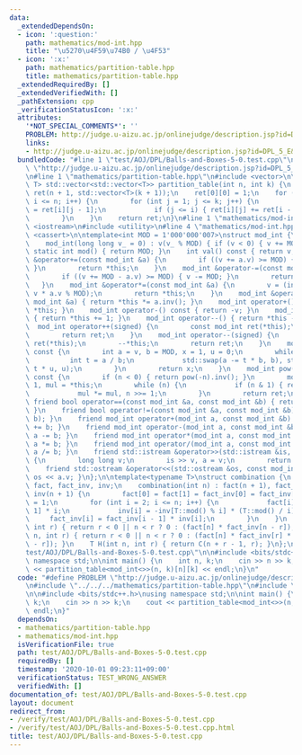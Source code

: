 ```yaml
---
data:
  _extendedDependsOn:
  - icon: ':question:'
    path: mathematics/mod-int.hpp
    title: "\u5270\u4F59\u74B0 / \u4F53"
  - icon: ':x:'
    path: mathematics/partition-table.hpp
    title: mathematics/partition-table.hpp
  _extendedRequiredBy: []
  _extendedVerifiedWith: []
  _pathExtension: cpp
  _verificationStatusIcon: ':x:'
  attributes:
    '*NOT_SPECIAL_COMMENTS*': ''
    PROBLEM: http://judge.u-aizu.ac.jp/onlinejudge/description.jsp?id=DPL_5_E&lang=ja
    links:
    - http://judge.u-aizu.ac.jp/onlinejudge/description.jsp?id=DPL_5_E&lang=ja
  bundledCode: "#line 1 \"test/AOJ/DPL/Balls-and-Boxes-5-0.test.cpp\"\n#define PROBLEM\
    \ \"http://judge.u-aizu.ac.jp/onlinejudge/description.jsp?id=DPL_5_E&lang=ja\"\
    \n#line 1 \"mathematics/partition-table.hpp\"\n#include <vector>\n\ntemplate<typename\
    \ T> std::vector<std::vector<T>> partition_table(int n, int k) {\n    std::vector\
    \ ret(n + 1, std::vector<T>(k + 1));\n    ret[0][0] = 1;\n    for (int i = 0;\
    \ i <= n; i++) {\n        for (int j = 1; j <= k; j++) {\n            ret[i][j]\
    \ = ret[i][j - 1];\n            if (j <= i) { ret[i][j] += ret[i - j][j]; }\n\
    \        }\n    }\n    return ret;\n}\n#line 1 \"mathematics/mod-int.hpp\"\n#include\
    \ <iostream>\n#include <utility>\n#line 4 \"mathematics/mod-int.hpp\"\n#include\
    \ <cassert>\n\ntemplate<int MOD = 1'000'000'007>\nstruct mod_int {\n    int v;\n\
    \    mod_int(long long v_ = 0) : v(v_ % MOD) { if (v < 0) { v += MOD; }}\n   \
    \ static int mod() { return MOD; }\n    int val() const { return v; }\n    mod_int\
    \ &operator+=(const mod_int &a) {\n        if ((v += a.v) >= MOD) { v -= MOD;\
    \ }\n        return *this;\n    }\n    mod_int &operator-=(const mod_int &a) {\n\
    \        if ((v += MOD - a.v) >= MOD) { v -= MOD; }\n        return *this;\n \
    \   }\n    mod_int &operator*=(const mod_int &a) {\n        v = (int) ((long long)\
    \ v * a.v % MOD);\n        return *this;\n    }\n    mod_int &operator/=(const\
    \ mod_int &a) { return *this *= a.inv(); }\n    mod_int operator+() const { return\
    \ *this; }\n    mod_int operator-() const { return -v; }\n    mod_int operator++()\
    \ { return *this += 1; }\n    mod_int operator--() { return *this -= 1; }\n  \
    \  mod_int operator++(signed) {\n        const mod_int ret(*this);\n        ++*this;\n\
    \        return ret;\n    }\n    mod_int operator--(signed) {\n        const mod_int\
    \ ret(*this);\n        --*this;\n        return ret;\n    }\n    mod_int inv()\
    \ const {\n        int a = v, b = MOD, x = 1, u = 0;\n        while (b) {\n  \
    \          int t = a / b;\n            std::swap(a -= t * b, b), std::swap(x -=\
    \ t * u, u);\n        }\n        return x;\n    }\n    mod_int pow(long long n)\
    \ const {\n        if (n < 0) { return pow(-n).inv(); }\n        mod_int ret =\
    \ 1, mul = *this;\n        while (n) {\n            if (n & 1) { ret *= mul; }\n\
    \            mul *= mul, n >>= 1;\n        }\n        return ret;\n    }\n   \
    \ friend bool operator==(const mod_int &a, const mod_int &b) { return a.v == b.v;\
    \ }\n    friend bool operator!=(const mod_int &a, const mod_int &b) { return std::rel_ops::operator!=(a,\
    \ b); }\n    friend mod_int operator+(mod_int a, const mod_int &b) { return a\
    \ += b; }\n    friend mod_int operator-(mod_int a, const mod_int &b) { return\
    \ a -= b; }\n    friend mod_int operator*(mod_int a, const mod_int &b) { return\
    \ a *= b; }\n    friend mod_int operator/(mod_int a, const mod_int &b) { return\
    \ a /= b; }\n    friend std::istream &operator>>(std::istream &is, mod_int &a)\
    \ {\n        long long v;\n        is >> v, a = v;\n        return is;\n    }\n\
    \    friend std::ostream &operator<<(std::ostream &os, const mod_int &a) { return\
    \ os << a.v; }\n};\n\ntemplate<typename T>\nstruct combination {\n    std::vector<T>\
    \ fact, fact_inv, inv;\n    combination(int n) : fact(n + 1), fact_inv(n + 1),\
    \ inv(n + 1) {\n        fact[0] = fact[1] = fact_inv[0] = fact_inv[1] = inv[1]\
    \ = 1;\n        for (int i = 2; i <= n; i++) {\n            fact[i] = fact[i -\
    \ 1] * i;\n            inv[i] = -inv[T::mod() % i] * (T::mod() / i);\n       \
    \     fact_inv[i] = fact_inv[i - 1] * inv[i];\n        }\n    }\n    T P(int n,\
    \ int r) { return r < 0 || n < r ? 0 : (fact[n] * fact_inv[n - r]); }\n    T C(int\
    \ n, int r) { return r < 0 || n < r ? 0 : (fact[n] * fact_inv[r] * fact_inv[n\
    \ - r]); }\n    T H(int n, int r) { return C(n + r - 1, r); }\n};\n#line 4 \"\
    test/AOJ/DPL/Balls-and-Boxes-5-0.test.cpp\"\n\n#include <bits/stdc++.h>\nusing\
    \ namespace std;\n\nint main() {\n    int n, k;\n    cin >> n >> k;\n    cout\
    \ << partition_table<mod_int<>>(n, k)[n][k] << endl;\n}\n"
  code: "#define PROBLEM \"http://judge.u-aizu.ac.jp/onlinejudge/description.jsp?id=DPL_5_E&lang=ja\"\
    \n#include \"../../../mathematics/partition-table.hpp\"\n#include \"../../../mathematics/mod-int.hpp\"\
    \n\n#include <bits/stdc++.h>\nusing namespace std;\n\nint main() {\n    int n,\
    \ k;\n    cin >> n >> k;\n    cout << partition_table<mod_int<>>(n, k)[n][k] <<\
    \ endl;\n}"
  dependsOn:
  - mathematics/partition-table.hpp
  - mathematics/mod-int.hpp
  isVerificationFile: true
  path: test/AOJ/DPL/Balls-and-Boxes-5-0.test.cpp
  requiredBy: []
  timestamp: '2020-10-01 09:23:11+09:00'
  verificationStatus: TEST_WRONG_ANSWER
  verifiedWith: []
documentation_of: test/AOJ/DPL/Balls-and-Boxes-5-0.test.cpp
layout: document
redirect_from:
- /verify/test/AOJ/DPL/Balls-and-Boxes-5-0.test.cpp
- /verify/test/AOJ/DPL/Balls-and-Boxes-5-0.test.cpp.html
title: test/AOJ/DPL/Balls-and-Boxes-5-0.test.cpp
---
```

